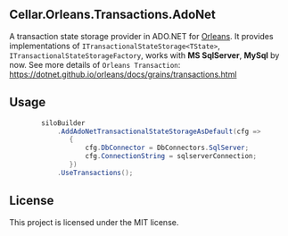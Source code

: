 ## Cellar.Orleans.Transactions.AdoNet

A transaction state storage provider in ADO.NET for [Orleans](https://github.com/dotnet/orleans). 
It provides implementations of `ITransactionalStateStorage<TState>`, `ITransactionalStateStorageFactory`, works with **MS SqlServer**, **MySql** by now. 
See more details of `Orleans Transaction`: https://dotnet.github.io/orleans/docs/grains/transactions.html

## Usage

```csharp
        siloBuilder
            .AddAdoNetTransactionalStateStorageAsDefault(cfg =>
               {
                   cfg.DbConnector = DbConnectors.SqlServer;
                   cfg.ConnectionString = sqlserverConnection;
               })
            .UseTransactions();

```

## License

This project is licensed under the MIT license.

